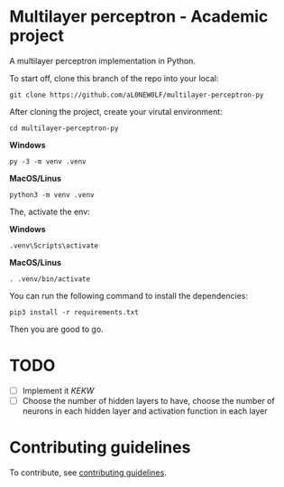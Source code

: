 # Multilayer perceptron - Academic project

A multilayer perceptron implementation in Python.

To start off, clone this branch of the repo into your local:

```shell
git clone https://github.com/aL0NEW0LF/multilayer-perceptron-py
```

After cloning the project, create your virutal environment:

```shell
cd multilayer-perceptron-py
```

**Windows**

```shell
py -3 -m venv .venv
```

**MacOS/Linus**

```shell
python3 -m venv .venv
```

The, activate the env:

**Windows**

```shell
.venv\Scripts\activate
```

**MacOS/Linus**

```shell
. .venv/bin/activate
```

You can run the following command to install the dependencies:

```shell
pip3 install -r requirements.txt
```

Then you are good to go.

# TODO

- [ ] Implement it _KEKW_
- [ ] Choose the number of hidden layers to have, choose the number of neurons in each hidden layer and activation function in each layer

# Contributing guidelines

To contribute, see [contributing guidelines](CONTRIBUTING.md).
